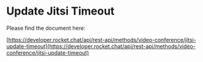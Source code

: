 # Update Jitsi Timeout

Please find the document here: 

[https://developer.rocket.chat/api/rest-api/methods/video-conference/jitsi-update-timeout](https://developer.rocket.chat/api/rest-api/methods/video-conference/jitsi-update-timeout)

